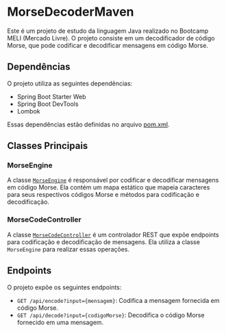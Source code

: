 # MorseDecoderMaven

Este é um projeto de estudo da linguagem Java realizado no Bootcamp MELI (Mercado Livre). O projeto consiste em um decodificador de código Morse, que pode codificar e decodificar mensagens em código Morse.

## Dependências

O projeto utiliza as seguintes dependências:

- Spring Boot Starter Web
- Spring Boot DevTools
- Lombok

Essas dependências estão definidas no arquivo [pom.xml](pom.xml).

## Classes Principais

### MorseEngine

A classe [`MorseEngine`](src/main/java/com/br/morsedecodermaven/service/MorseEngine.java) é responsável por codificar e decodificar mensagens em código Morse. Ela contém um mapa estático que mapeia caracteres para seus respectivos códigos Morse e métodos para codificação e decodificação.

### MorseCodeController

A classe [`MorseCodeController`](src/main/java/com/br/morsedecodermaven/controller/MorseCodeController.java) é um controlador REST que expõe endpoints para codificação e decodificação de mensagens. Ela utiliza a classe `MorseEngine` para realizar essas operações.

## Endpoints

O projeto expõe os seguintes endpoints:

- `GET /api/encode?input={mensagem}`: Codifica a mensagem fornecida em código Morse.
- `GET /api/decode?input={codigoMorse}`: Decodifica o código Morse fornecido em uma mensagem.
